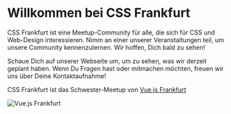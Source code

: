 # Willkommen bei CSS Frankfurt

CSS Frankfurt ist eine Meetup-Community für alle, die sich für CSS und Web-Design interessieren. Nimm an einer unserer Veranstaltungen teil, um unsere Community kennenzulernen. Wir hoffen, Dich bald zu sehen!

<!-- TODO: Add Frank the Furt bio -->

Schaue Dich auf unserer Webseite um, um zu sehen, was wir derzeit geplant haben. Wenn Du Fragen hast oder mitmachen möchten, freuen wir uns über Deine Kontaktaufnahme!

<!-- TODO: Add Community Selfie -->

CSS Frankfurt ist das Schwester-Meetup von [Vue.js Frankfurt](https://meetup.com/vuejsfrankfurt)

![Vue.js Frankfurt](/vuejsfrankfurt.svg)
